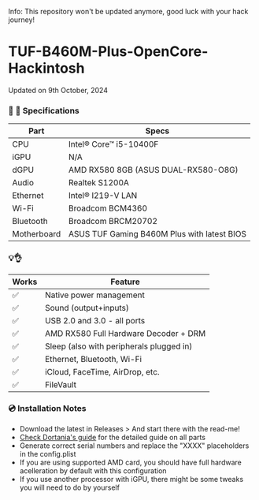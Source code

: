 Info: This repository won't be updated anymore, good luck with your hack journey!

# TUF-B460M-Plus-OpenCore-Hackintosh

Updated on 9th October, 2024

###  :mag_right: 👾 Specifications 

| Part        | Specs                                             |
| ----------- | ------------------------------------------------- |
| CPU         | Intel® Core™ i5-10400F                            |
| iGPU        | N/A                                               |
| dGPU        | AMD RX580 8GB (ASUS DUAL-RX580-O8G)               |
| Audio       | Realtek S1200A                                    |
| Ethernet    | Intel® I219-V LAN                                 |
| Wi-Fi       | Broadcom BCM4360                                  |
| Bluetooth   | Broadcom BRCM20702                                |
| Motherboard | ASUS TUF Gaming B460M Plus with latest BIOS |

### :bulb: ​👌

| Works              | Feature                                               |
| ------------------ | ----------------------------------------------------- |
| :white_check_mark: | Native power management                               |
| :white_check_mark: | Sound (output+inputs)                                 |
| :white_check_mark: | USB 2.0 and 3.0 - all ports                           |
| :white_check_mark: | AMD RX580 Full Hardware Decoder + DRM                 |
| :white_check_mark: | Sleep (also with peripherals plugged in)              |
| :white_check_mark: | Ethernet, Bluetooth, Wi-Fi                            |
| :white_check_mark: | iCloud, FaceTime, AirDrop, etc.                       |
| :white_check_mark: | FileVault                                             |

###  💿 ​Installation Notes
* Download the latest in Releases > And start there with the read-me!
* [Check Dortania's guide](https://dortania.github.io/OpenCore-Install-Guide/) for the detailed guide on all parts
* Generate correct serial numbers and replace the "XXXX" placeholders in the config.plist
* If you are using supported AMD card, you should have full hardware acelleration by default with this configuration
* If you use another processor with iGPU, there might be some tweaks you will need to do by yourself
